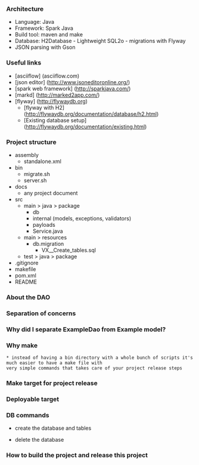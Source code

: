 ### Architecture
  * Language: Java
  * Framework: Spark Java
  * Build tool: maven and make
  * Database: H2Database - Lightweight SQL2o - migrations with Flyway
  * JSON parsing with Gson

### Useful links
  * [asciiflow] (asciiflow.com)
  * [json editor] (http://www.jsoneditoronline.org/)
  * [spark web framework] (http://sparkjava.com/)
  * [markd] (http://marked2app.com/) 
  * [flyway] (http://flywaydb.org)
    * [flyway with H2] (http://flywaydb.org/documentation/database/h2.html)
    * [Existing database setup] (http://flywaydb.org/documentation/existing.html)
  
### Project structure 
  * assembly
    * standalone.xml
  * bin
    * migrate.sh
    * server.sh
  * docs
    * any project document
  * src
    * main > java > package
        * db
        * internal (models, exceptions, validators)
        * payloads
        * Service.java
    * main > resources
        * db.migration
            * VX__Create_tables.sql
    * test > java > package    
  * .gitignore
  * makefile
  * pom.xml
  * README
  
### About the DAO
### Separation of concerns
### Why did I separate ExampleDao from Example model?
### Why make
    * instead of having a bin directory with a whole bunch of scripts it's much easier to have a make file with 
    very simple commands that takes care of your project release steps
### Make target for project release
### Deployable target

### DB commands
  * create the database and tables
    
  * delete the database
### How to build the project and release this project
  